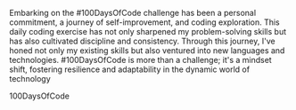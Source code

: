 Embarking on the #100DaysOfCode challenge has been a personal commitment, a journey of self-improvement, and coding exploration. This daily coding exercise has not only sharpened my problem-solving skills but has also cultivated discipline and consistency. Through this journey, I've honed not only my existing skills but also ventured into new languages and technologies. #100DaysOfCode is more than a challenge; it's a mindset shift, fostering resilience and adaptability in the dynamic world of technology

100DaysOfCode
